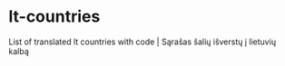 # lt-countries

List of translated lt countries with code | Sąrašas šalių išverstų į lietuvių kalbą
